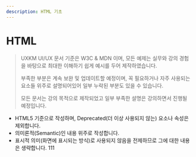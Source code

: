 ```yaml
---
description: HTML 기초
---
```


# HTML

> UXKM UI/UX 문서 기준은 W3C & MDN 이며, 모든 예제는 실무와 강의 경험을 바탕으로 최대한 이해하기 쉽게 예시를 두어 제작하였습니다.
>
> 부족한 부분은 계속 보완 및 업데이트할 예정이며, 꼭 필요하거나 자주 사용되는 요소들 위주로 설명되어있어 일부 누락된 부분도 있을 수 있습니다.
>
> 모든 문서는 강의 목적으로 제작되었고 일부 부족한 설명은 강의하면서 진행될 예정입니다.

* HTML5 기준으로 작성하며, Deprecated\(더 이상 사용되지 않는\) 요소나 속성은 제외합니다.
* 의미론적\(Semantic\)인 내용 위주로 작성합니다.
* 표시적 의미\(화면에 표시되는 방식\)로 사용되지 않음을 전제하므로 그에 대한 내용은 생략합니다. 111

